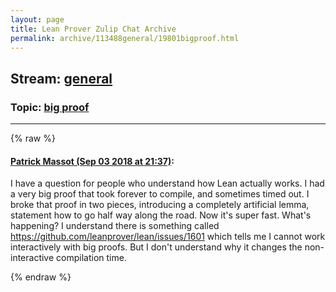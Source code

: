 ```yaml
---
layout: page
title: Lean Prover Zulip Chat Archive 
permalink: archive/113488general/19801bigproof.html
---
```


## Stream: [general](index.html)
### Topic: [big proof](19801bigproof.html)

---


{% raw %}
#### [ Patrick Massot (Sep 03 2018 at 21:37)](https://leanprover.zulipchat.com/#narrow/stream/113488-general/topic/big%20proof/near/133275789):
<p>I have a question for people who understand how Lean actually works. I had a very big proof that took forever to compile, and sometimes timed out. I broke that proof in two pieces, introducing a completely artificial lemma, statement how to go half way along the road. Now it's super fast. What's happening? I understand there is something called <a href="https://github.com/leanprover/lean/issues/1601" target="_blank" title="https://github.com/leanprover/lean/issues/1601">https://github.com/leanprover/lean/issues/1601</a> which tells me I cannot work interactively with big proofs. But I don't understand why it changes the non-interactive compilation time.</p>


{% endraw %}
